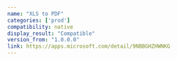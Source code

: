 ```yaml
---
name: "XLS to PDF"
categories: ['prod']
compatibility: native
display_result: "Compatible"
version_from: "1.0.0.0"
link: https://apps.microsoft.com/detail/9NBBGHZHWNKG
---
```

